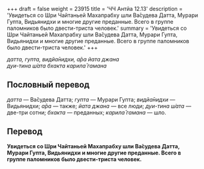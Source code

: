 +++
draft = false
weight = 23915
title = 'ЧЧ Антйа 12.13'
description = 'Увидеться со Шри Чайтаньей Махапрабху шли Ва̄судева Датта, Мурари Гупта, Видьянидхи и многие другие преданные. Всего в группе паломников было двести-триста человек.'
summary = 'Увидеться со Шри Чайтаньей Махапрабху шли Ва̄судева Датта, Мурари Гупта, Видьянидхи и многие другие преданные. Всего в группе паломников было двести-триста человек.'
+++

_датта, гупта, видйа̄нидхи, а̄ра йата джана  
дуи-тина ш́ата бхакта карила̄ гамана_

## Пословный перевод

_датта_ — Ва̄судева Датта; _гупта_ — Мурари Гупта; _видйа̄нидхи_ — Видьянидхи; _а̄ра_ — также; _йата_ _джана_ — все люди; _дуи_\-_тина_ _ш́ата_ — две-три сотни; _бхакта_ — преданных; _карила̄_ _гамана_ — шло.

## Перевод

**Увидеться со Шри Чайтаньей Махапрабху шли Ва̄судева Датта, Мурари Гупта, Видьянидхи и многие другие преданные. Всего в группе паломников было двести-триста человек.**
